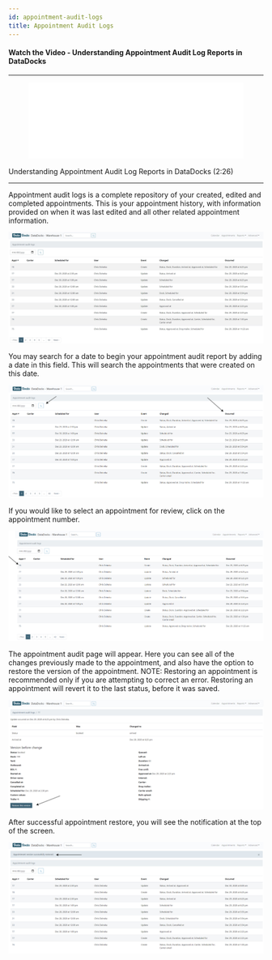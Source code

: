 ```yaml
---
id: appointment-audit-logs
title: Appointment Audit Logs
---
```


#### Watch the Video - Understanding Appointment Audit Log Reports in DataDocks

***
<figure class="video-container">
  <iframe src="//www.youtube.com/embed/ooy7ZLPhh18" frameborder="0" allowFullScreen width="100%"></iframe>
</figure>


Understanding Appointment Audit Log Reports in DataDocks (2:26)
***
Appointment audit logs is a complete repository of your created, edited and completed appointments. This is your appointment history, with information provided on when it was last edited and all other related appointment information. 

![Main Screen](/img/docs/reports/appointment-audit-logs/main.jpg)
 
You may search for a date to begin your appointment audit report by adding a date in this field. This will search the appointments that were created on this date.  

![Date Search](/img/docs/reports/appointment-audit-logs/date-search.jpg)

If you would like to select an appointment for review, click on the appointment number. 

![Appointment Number](/img/docs/reports/appointment-audit-logs/click-appt-number.jpg)

The appointment audit page will appear. Here you can see all of the changes previously made to the appointment, and also have the option to restore the version of the appointment. NOTE: Restoring an appointment is recommended only if you are attempting to correct an error. Restoring an appointment will revert it to the last status, before it was saved. 

![Restore Appointment](/img/docs/reports/appointment-audit-logs/restore-appt.jpg)

After successful appointment restore, you will see the notification at the top of the screen. 

![Restore Confirm](/img/docs/reports/appointment-audit-logs/restore-appt-confirm.jpg)

 
